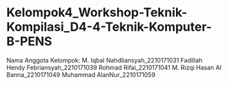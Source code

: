 # Kelompok4_Workshop-Teknik-Kompilasi_D4-4-Teknik-Komputer-B-PENS

Nama Anggota Kelompok:
 M. Iqbal Nahdliansyah_2210171031
 Fadillah Hendy Febriansyah_2210171039
 Rohmad Rifai_2210171041
 M. Rizqi Hasan Al Banna_2210171049
 Muhammad AlanNur_2210171059
